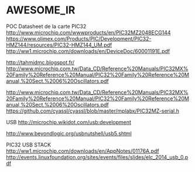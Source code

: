 # AWESOME_IR

POC
Datasheet de la carte PIC32
http://www.microchip.com/wwwproducts/en/PIC32MZ2048ECG144
https://www.olimex.com/Products/PIC/Development/PIC32-HMZ144/resources/PIC32-HMZ144_UM.pdf
http://ww1.microchip.com/downloads/en/DeviceDoc/60001191E.pdf

http://tahmidmc.blogspot.fr/
http://www.microchip.com.tw/Data_CD/Reference%20Manuals/PIC32MX%20Family%20Reference%20Manual/PIC32%20Family%20Reference%20Manual,%20Sect.%2006%20Oscillators.pdf

http://www.microchip.com.tw/Data_CD/Reference%20Manuals/PIC32MX%20Family%20Reference%20Manual/PIC32%20Family%20Reference%20Manual,%20Sect.%2006%20Oscillators.pdf
https://github.com/cyassl/cyassl/blob/master/mplabx/PIC32MZ-serial.h

USB
http://microchip.wikidot.com/usb:development


http://www.beyondlogic.org/usbnutshell/usb5.shtml

PIC32 USB STACK
http://ww1.microchip.com/downloads/en/AppNotes/01176A.pdf
http://events.linuxfoundation.org/sites/events/files/slides/elc_2014_usb_0.pdf

